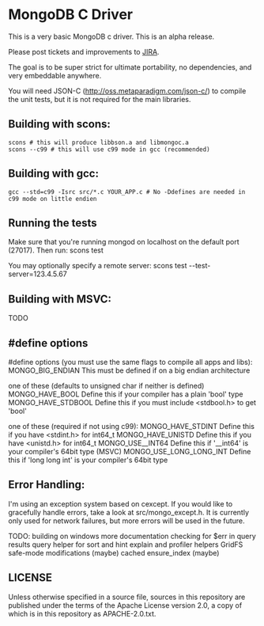 # MongoDB C Driver

This is a very basic MongoDB c driver. This is an alpha release.

Please post tickets and improvements to [JIRA](http://jira.mongodb.org/browse/CDRIVER).

The goal is to be super strict for ultimate portability, no dependencies, and very embeddable anywhere.

You will need JSON-C (http://oss.metaparadigm.com/json-c/) to compile the unit tests, but it is not required for the main libraries.

## Building with scons:
    scons # this will produce libbson.a and libmongoc.a
    scons --c99 # this will use c99 mode in gcc (recommended)

## Building with gcc:
    gcc --std=c99 -Isrc src/*.c YOUR_APP.c # No -Ddefines are needed in c99 mode on little endien

## Running the tests
Make sure that you're running mongod on localhost on the default port (27017). Then run:
    scons test

You may optionally specify a remote server:
    scons test --test-server=123.4.5.67

## Building with MSVC:
TODO

## #define options
#define options (you must use the same flags to compile all apps and libs):
MONGO_BIG_ENDIAN             This must be defined if on a big endian architecture

one of these (defaults to unsigned char if neither is defined)
MONGO_HAVE_BOOL              Define this if your compiler has a plain 'bool' type
MONGO_HAVE_STDBOOL           Define this if you must include <stdbool.h> to get 'bool'

one of these (required if not using c99):
MONGO_HAVE_STDINT            Define this if you have <stdint.h> for int64_t
MONGO_HAVE_UNISTD            Define this if you have <unistd.h> for int64_t
MONGO_USE__INT64             Define this if '__int64' is your compiler's 64bit type (MSVC)
MONGO_USE_LONG_LONG_INT      Define this if 'long long int' is your compiler's 64bit type


## Error Handling:
I'm using an exception system based on cexcept. If you would like to gracefully
handle errors, take a look at src/mongo_except.h. It is currently only used for
network failures, but more errors will be used in the future.

TODO:
building on windows
more documentation
checking for $err in query results
query helper for sort and hint
explain and profiler helpers
GridFS
safe-mode modifications (maybe)
cached ensure_index (maybe)

## LICENSE

Unless otherwise specified in a source file, sources in this
repository are published under the terms of the Apache License version
2.0, a copy of which is in this repository as APACHE-2.0.txt.
